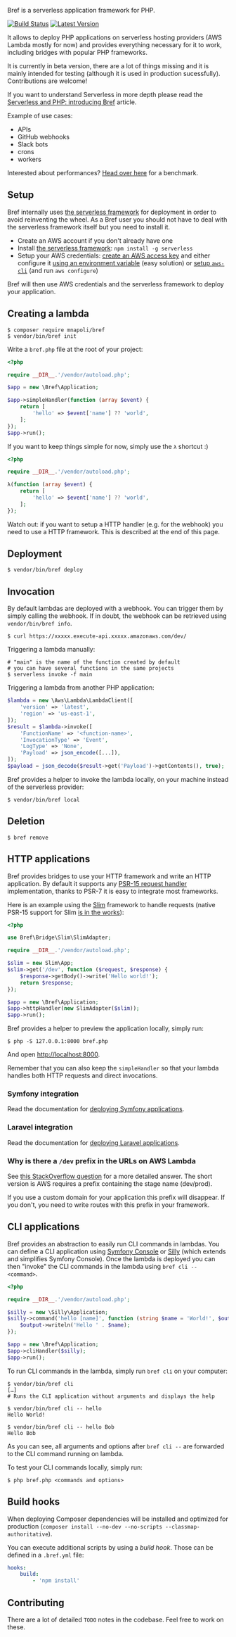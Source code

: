 Bref is a serverless application framework for PHP.

[![Build Status](https://travis-ci.com/mnapoli/bref.svg?branch=master)](https://travis-ci.com/mnapoli/bref)
[![Latest Version](https://img.shields.io/github/release/mnapoli/bref.svg?style=flat-square)](https://packagist.org/packages/mnapoli/bref)

It allows to deploy PHP applications on serverless hosting providers (AWS Lambda mostly for now) and provides everything necessary for it to work, including bridges with popular PHP frameworks.

It is currently in beta version, there are a lot of things missing and it is mainly intended for testing (although it is used in production sucessfully). Contributions are welcome!

If you want to understand Serverless in more depth please read the [Serverless and PHP: introducing Bref](http://mnapoli.fr/serverless-php/) article.

Example of use cases:

- APIs
- GitHub webhooks
- Slack bots
- crons
- workers

Interested about performances? [Head over here](https://github.com/mnapoli/bref-benchmark) for a benchmark.

## Setup

Bref internally uses [the serverless framework](https://serverless.com/) for deployment in order to avoid reinventing the wheel. As a Bref user you should not have to deal with the serverless framework itself but you need to install it.

- Create an AWS account if you don't already have one
- Install [the serverless framework](https://serverless.com): `npm install -g serverless`
- Setup your AWS credentials: [create an AWS access key](https://serverless.com/framework/docs/providers/aws/guide/credentials#creating-aws-access-keys) and either configure it [using an environment variable](https://serverless.com/framework/docs/providers/aws/guide/credentials#quick-setup) (easy solution) or [setup `aws-cli`](http://docs.aws.amazon.com/cli/latest/userguide/installing.html) (and run `aws configure`)

Bref will then use AWS credentials and the serverless framework to deploy your application.

## Creating a lambda

```shell
$ composer require mnapoli/bref
$ vendor/bin/bref init
```

Write a `bref.php` file at the root of your project:

```php
<?php

require __DIR__.'/vendor/autoload.php';

$app = new \Bref\Application;

$app->simpleHandler(function (array $event) {
    return [
        'hello' => $event['name'] ?? 'world',
    ];
});
$app->run();
```

If you want to keep things simple for now, simply use the `λ` shortcut :)

```php
<?php

require __DIR__.'/vendor/autoload.php';

λ(function (array $event) {
    return [
        'hello' => $event['name'] ?? 'world',
    ];
});
```

Watch out: if you want to setup a HTTP handler (e.g. for the webhook) you need to use a HTTP framework. This is described at the end of this page.

## Deployment

```shell
$ vendor/bin/bref deploy
```

## Invocation

By default lambdas are deployed with a webhook. You can trigger them by simply calling the webhook. If in doubt, the webhook can be retrieved using `vendor/bin/bref info`.

```shell
$ curl https://xxxxx.execute-api.xxxxx.amazonaws.com/dev/
```

Triggering a lambda manually:

```shell
# "main" is the name of the function created by default
# you can have several functions in the same projects
$ serverless invoke -f main
```

Triggering a lambda from another PHP application:

```php
$lambda = new \Aws\Lambda\LambdaClient([
    'version' => 'latest',
    'region' => 'us-east-1',
]);
$result = $lambda->invoke([
    'FunctionName' => '<function-name>',
    'InvocationType' => 'Event',
    'LogType' => 'None',
    'Payload' => json_encode([...]),
]);
$payload = json_decode($result->get('Payload')->getContents(), true);
```

Bref provides a helper to invoke the lambda locally, on your machine instead of the serverless provider:

```shell
$ vendor/bin/bref local
```

## Deletion

```shell
$ bref remove
```

## HTTP applications

Bref provides bridges to use your HTTP framework and write an HTTP application. By default it supports any [PSR-15 request handler](https://github.com/php-fig/http-server-handler) implementation, thanks to PSR-7 it is easy to integrate most frameworks.

Here is an example using the [Slim](https://www.slimframework.com) framework to handle requests (native PSR-15 support for Slim [is in the works](https://github.com/slimphp/Slim/pull/2379)):

```php
<?php

use Bref\Bridge\Slim\SlimAdapter;

require __DIR__.'/vendor/autoload.php';

$slim = new Slim\App;
$slim->get('/dev', function ($request, $response) {
    $response->getBody()->write('Hello world!');
    return $response;
});

$app = new \Bref\Application;
$app->httpHandler(new SlimAdapter($slim));
$app->run();
```

Bref provides a helper to preview the application locally, simply run:

```shell
$ php -S 127.0.0.1:8000 bref.php
```

And open [http://localhost:8000](http://localhost:8000/).

Remember that you can also keep the `simpleHandler` so that your lambda handles both HTTP requests and direct invocations.

### Symfony integration

Read the documentation for [deploying Symfony applications](docs/Symfony.md).

### Laravel integration

Read the documentation for [deploying Laravel applications](docs/Laravel.md).

### Why is there a `/dev` prefix in the URLs on AWS Lambda

See [this StackOverflow question](https://stackoverflow.com/questions/46857335/how-to-remove-stage-from-urls-for-aws-lambda-functions-serverless-framework) for a more detailed answer. The short version is AWS requires a prefix containing the stage name (dev/prod).

If you use a custom domain for your application this prefix will disappear. If you don't, you need to write routes with this prefix in your framework.

## CLI applications

Bref provides an abstraction to easily run CLI commands in lambdas. You can define a CLI application using [Symfony Console](https://symfony.com/doc/master/components/console.html) or [Silly](https://github.com/mnapoli/silly) (which extends and simplifies Symfony Console). Once the lambda is deployed you can then "invoke" the CLI commands in the lambda using `bref cli -- <command>`.

```php
<?php

require __DIR__.'/vendor/autoload.php';

$silly = new \Silly\Application;
$silly->command('hello [name]', function (string $name = 'World!', $output) {
    $output->writeln('Hello ' . $name);
});

$app = new \Bref\Application;
$app->cliHandler($silly);
$app->run();
```

To run CLI commands in the lambda, simply run `bref cli` on your computer:

```shell
$ vendor/bin/bref cli
[…]
# Runs the CLI application without arguments and displays the help

$ vendor/bin/bref cli -- hello
Hello World!

$ vendor/bin/bref cli -- hello Bob
Hello Bob
```

As you can see, all arguments and options after `bref cli --` are forwarded to the CLI command running on lambda.

To test your CLI commands locally, simply run:

```shell
$ php bref.php <commands and options>
```

## Build hooks

When deploying Composer dependencies will be installed and optimized for production (`composer install --no-dev --no-scripts --classmap-authoritative`).

You can execute additional scripts by using a *build hook*. Those can be defined in a `.bref.yml` file:

```yaml
hooks:
    build:
        - 'npm install'
```

## Contributing

There are a lot of detailed `TODO` notes in the codebase. Feel free to work on these.
